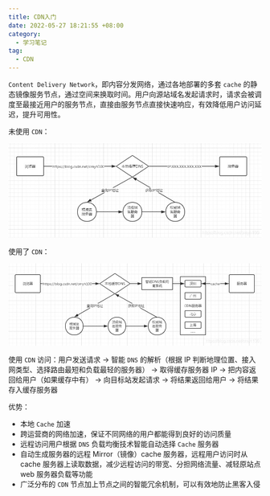 ```yaml
---
title: CDN入门
date: 2022-05-27 18:21:55 +08:00
category:
  - 学习笔记
tag:
  - CDN
---
```


`Content Delivery Network`，即内容分发网络，通过各地部署的多套 `cache` 的静态镜像服务节点，通过空间来换取时间。用户向源站域名发起请求时，请求会被调度至最接近用户的服务节点，直接由服务节点直接快速响应，有效降低用户访问延迟，提升可用性。

未使用 `CDN`：

![image-20220527182211038](./img/image-20220527182211038.png)

使用了 `CDN`：

![image-20220527182227107](./img/image-20220527182227107.png)

使用 `CDN` 访问：用户发送请求 -> 智能 `DNS` 的解析（根据 IP 判断地理位置、接入网类型、选择路由最短和负载最轻的服务器） -> 取得缓存服务器 IP -> 把内容返回给用户（如果缓存中有） -> 向目标站发起请求 -> 将结果返回给用户 -> 将结果存入缓存服务器

优势：

- 本地 `Cache` 加速
- 跨运营商的网络加速，保证不同网络的用户都能得到良好的访问质量
- 远程访问用户根据 `DNS` 负载均衡技术智能自动选择 `Cache` 服务器
- 自动生成服务器的远程 Mirror（镜像）cache 服务器，远程用户访问时从 cache 服务器上读取数据，减少远程访问的带宽、分担网络流量、减轻原站点 web 服务器负载等功能
- 广泛分布的 `CDN` 节点加上节点之间的智能冗余机制，可以有效地防止黑客入侵
